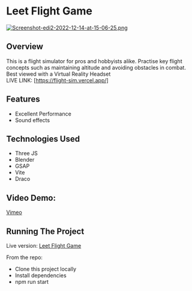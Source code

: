 # Leet Flight Game

[![Screenshot-edi2-2022-12-14-at-15-06-25.png](https://i.postimg.cc/Gm61SqTR/Screenshot-edi2-2022-12-14-at-15-06-25.png)](https://postimg.cc/PCbcCbMV)

## Overview
This is a flight simulator for pros and hobbyists alike. Practise key flight concepts such as maintaining altitude and avoiding obstacles in combat. Best viewed with a Virtual Reality Headset <br/>
LIVE LINK: [https://flight-sim.vercel.app/]


## Features
- Excellent Performance
- Sound effects


## Technologies Used
- Three JS
- Blender
- GSAP
- Vite
- Draco

## Video Demo:
[Vimeo](https://vimeo.com/777802023)

## Running The Project
Live version:
[Leet Flight Game](https://flight-sim.vercel.app/)

From the repo:<br/>
  - Clone this project locally<br/>
  - Install dependencies<br/>
  - npm run start<br/>

